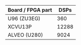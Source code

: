 | Board / FPGA part |DSPs |
|-------------------|-----|
| U96 (ZU3EG)       |  360|
| XCVU13P           |12288|
| ALVEO (U280)      | 9024|
